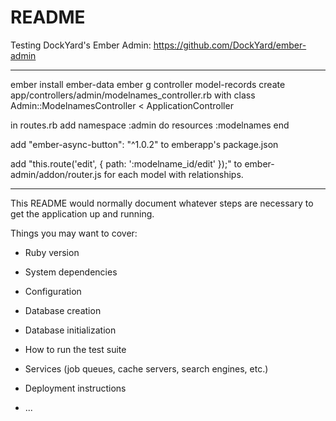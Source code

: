 # README
Testing DockYard's Ember Admin:
https://github.com/DockYard/ember-admin


-------
ember install ember-data
ember g controller model-records
create app/controllers/admin/modelnames_controller.rb
     with class Admin::ModelnamesController < ApplicationController
     
in routes.rb add
   namespace :admin do
      resources :modelnames
   end

add "ember-async-button": "^1.0.2" to emberapp's package.json

add "this.route('edit', { path: ':modelname_id/edit' });"  to ember-admin/addon/router.js for each model with relationships. 

-------
This README would normally document whatever steps are necessary to get the
application up and running.

Things you may want to cover:

* Ruby version

* System dependencies

* Configuration

* Database creation

* Database initialization

* How to run the test suite

* Services (job queues, cache servers, search engines, etc.)

* Deployment instructions

* ...
